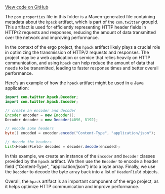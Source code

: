 [View code on GitHub](https://github.com/ergoplatform/ergo/.autodoc/docs/json/target/streams/_global/assemblyOption/_global/streams/assembly/a9f329fba31725097cd7638711d75e4aa3d88474_67ae8c061a3446e64015712a3aa39d0218340046_da39a3ee5e6b4b0d3255bfef95601890afd80709/META-INF/maven/com.twitter/hpack)

The `pom.properties` file in this folder is a Maven-generated file containing metadata about the `hpack` artifact, which is part of the `com.twitter` groupId. This artifact is used for efficiently representing HTTP header fields in HTTP/2 requests and responses, reducing the amount of data transmitted over the network and improving performance.

In the context of the ergo project, the `hpack` artifact likely plays a crucial role in optimizing the transmission of HTTP/2 requests and responses. The project may be a web application or service that relies heavily on HTTP communication, and using `hpack` can help reduce the amount of data that needs to be transmitted, leading to faster response times and better overall performance.

Here's an example of how the `hpack` artifact might be used in a Java application:

```java
import com.twitter.hpack.Decoder;
import com.twitter.hpack.Encoder;

// create an encoder and decoder
Encoder encoder = new Encoder();
Decoder decoder = new Decoder(4096, 8192);

// encode some headers
byte[] encoded = encoder.encode("Content-Type", "application/json");

// decode the headers
List<HeaderField> decoded = decoder.decode(encoded);
```

In this example, we create an instance of the `Encoder` and `Decoder` classes provided by the `hpack` artifact. We then use the `Encoder` to encode a header field ("Content-Type", "application/json") into a byte array. Finally, we use the `Decoder` to decode the byte array back into a list of `HeaderField` objects.

Overall, the `hpack` artifact is an important component of the ergo project, as it helps optimize HTTP communication and improve performance.
